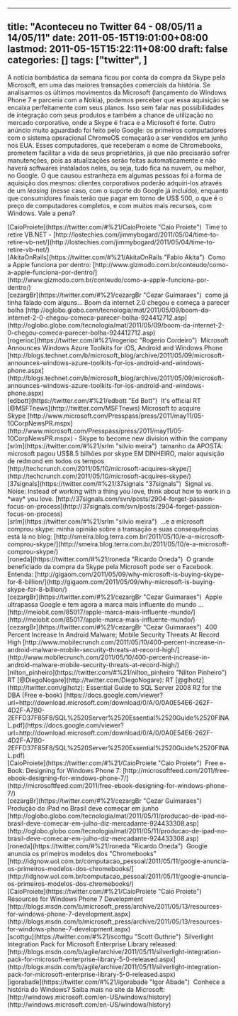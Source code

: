 
---
title: "Aconteceu no Twitter 64 - 08/05/11 a 14/05/11"
date: 2011-05-15T19:01:00+08:00
lastmod: 2011-05-15T15:22:11+08:00
draft: false
categories: []
tags: ["twitter", ]
---


A notícia bombástica da semana ficou por conta da compra da Skype pela Microsoft, em uma das maiores transações comerciais da história. Se analisarmos os últimos movimentos da Microsoft (lançamento do Windows Phone 7 e parceria com a Nokia), podemos perceber que essa aquisição se encaixa perfeitamente com seus planos. Isso sem falar nas possibilidades de integração com seus produtos e também a chance de utilização no mercado corporativo, onde a Skype é fraca e a Microsoft é forte. Outro anúncio muito aguardado foi feito pelo Google: os primeiros computadores com o sistema operacional ChromeOS começarão a ser vendidos em junho nos EUA. Esses computadores, que receberam o nome de Chromebooks, prometem facilitar a vida de seus proprietários, já que não precisarão sofrer manutenções, pois as atualizações serão feitas automaticamente e não haverá softwares instalados neles, ou seja, tudo fica na nuvem, ou melhor, no Google. O que causou estranheza em algumas pessoas foi a forma de aquisição dos mesmos: clientes corporativos poderão adquiri-los através de um *leasing* (nesse caso, com o suporte do Google já incluído), enquanto que consumidores finais terão que pagar em torno de US$ 500, o que é o preço de computadores completos, e com muitos mais recursos, com Windows. Vale a pena?


<div class="tweet-row"><span class="tweet-user-name">[CaioProiete](https://twitter.com/#%21/CaioProiete "Caio Proiete")  </span>Time to retire VB.NET - [http://lostechies.com/jimmybogard/2011/05/04/time-to-retire-vb-net/](http://lostechies.com/jimmybogard/2011/05/04/time-to-retire-vb-net/)  


<div class="tweet-row"><span class="tweet-user-name">[AkitaOnRails](https://twitter.com/#%21/AkitaOnRails "Fabio Akita")  </span>Como a Apple funciona por dentro: [http://www.gizmodo.com.br/conteudo/como-a-apple-funciona-por-dentro/](http://www.gizmodo.com.br/conteudo/como-a-apple-funciona-por-dentro/)  


<div class="tweet-row"><span class="tweet-user-name">[cezargBr](https://twitter.com/#%21/cezargBr "Cezar Guimaraes")  </span>como já tinha falado com alguns... Boom da internet 2.0 chegou e começa a parecer bolha [http://oglobo.globo.com/tecnologia/mat/2011/05/09/boom-da-internet-2-0-chegou-comeca-parecer-bolha-924412712.asp](http://oglobo.globo.com/tecnologia/mat/2011/05/09/boom-da-internet-2-0-chegou-comeca-parecer-bolha-924412712.asp)  


<div class="tweet-row"><span class="tweet-user-name">[rogerioc](https://twitter.com/#%21/rogerioc "Rogerio Cordeiro")  </span>Microsoft Announces Windows Azure Toolkits for iOS, Android and Windows Phone   
[http://blogs.technet.com/b/microsoft_blog/archive/2011/05/09/microsoft-announces-windows-azure-toolkits-for-ios-android-and-windows-phone.aspx](http://blogs.technet.com/b/microsoft_blog/archive/2011/05/09/microsoft-announces-windows-azure-toolkits-for-ios-android-and-windows-phone.aspx)  


<div class="tweet-row"><span class="tweet-user-name">[edbott](https://twitter.com/#%21/edbott "Ed Bott")  </span>It's official RT [<span class="at">@</span><span class="at-text">MSFTnews</span>](http://twitter.com/MSFTnews) Microsoft to acquire Skype [http://www.microsoft.com/Presspass/press/2011/may11/05-10CorpNewsPR.mspx](http://www.microsoft.com/Presspass/press/2011/may11/05-10CorpNewsPR.mspx) - Skype to become new division within the company  


<div class="tweet-row"><span class="tweet-user-name">[srlm](https://twitter.com/#%21/srlm "silvio meira")  </span>tamanho da APOSTA: microsoft pagou US$8.5 bilhões por skype EM DINHEIRO, maior aquisição de redmond em todos os tempos [http://techcrunch.com/2011/05/10/microsoft-acquires-skype/](http://techcrunch.com/2011/05/10/microsoft-acquires-skype/)  


<div class="tweet-row"><span class="tweet-user-name">[37signals](https://twitter.com/#%21/37signals "37signals")  </span>Signal vs. Noise: Instead of working with a thing you love, think about how to work in a *way* you love. [http://37signals.com/svn/posts/2904-forget-passion-focus-on-process](http://37signals.com/svn/posts/2904-forget-passion-focus-on-process)  


<div class="tweet-row"><span class="tweet-user-name">[srlm](https://twitter.com/#%21/srlm "silvio meira")  </span>...e a microsoft comprou skype: minha opinião sobre a transação e suas consequências está lá no blog: [http://smeira.blog.terra.com.br/2011/05/10/e-a-microsoft-comprou-skype/](http://smeira.blog.terra.com.br/2011/05/10/e-a-microsoft-comprou-skype/)  


<div class="tweet-row"><span class="tweet-user-name">[roneda](https://twitter.com/#%21/roneda "Ricardo Oneda")  </span>O grande beneficiado da compra da Skype pela Microsoft pode ser o Facebook. Entenda: [http://gigaom.com/2011/05/09/why-microsoft-is-buying-skype-for-8-billion/](http://gigaom.com/2011/05/09/why-microsoft-is-buying-skype-for-8-billion/)  


<div class="tweet-row"><span class="tweet-user-name">[cezargBr](https://twitter.com/#%21/cezargBr "Cezar Guimaraes")  </span>Apple ultrapassa Google e tem agora a marca mais influente do mundo ... [http://meiobit.com/85017/apple-marca-mais-influente-mundo/](http://meiobit.com/85017/apple-marca-mais-influente-mundo/)  


<div class="tweet-row"><span class="tweet-user-name">[cezargBr](https://twitter.com/#%21/cezargBr "Cezar Guimaraes")  </span>400 Percent Increase In Android Malware; Mobile Security Threats At Record High [http://www.mobilecrunch.com/2011/05/10/400-percent-increase-in-android-malware-mobile-security-threats-at-record-high/](http://www.mobilecrunch.com/2011/05/10/400-percent-increase-in-android-malware-mobile-security-threats-at-record-high/)  


<div class="tweet-row"><span class="tweet-user-name">[nilton_pinheiro](https://twitter.com/#%21/nilton_pinheiro "Nilton Pinheiro")  </span>RT [<span class="at">@</span><span class="at-text">DiegoNogare</span>](http://twitter.com/DiegoNogare): RT [<span class="at">@</span><span class="at-text">glhotz</span>](http://twitter.com/glhotz): Essential Guide to SQL Server 2008 R2 for the DBA (Free e-book)   
[https://docs.google.com/viewer?url=http://download.microsoft.com/download/0/A/0/0A0E54E6-262F-4D2F-A7B0-2EFFD37F85F8/SQL%2520Server%2520Essential%2520Guide%2520FINAL.pdf](https://docs.google.com/viewer?url=http://download.microsoft.com/download/0/A/0/0A0E54E6-262F-4D2F-A7B0-2EFFD37F85F8/SQL%2520Server%2520Essential%2520Guide%2520FINAL.pdf)  


<div class="tweet-row"><span class="tweet-user-name">[CaioProiete](https://twitter.com/#%21/CaioProiete "Caio Proiete")  </span>Free e-Book: Designing for Windows Phone 7: [http://microsoftfeed.com/2011/free-ebook-designing-for-windows-phone-7/](http://microsoftfeed.com/2011/free-ebook-designing-for-windows-phone-7/)  


<div class="tweet-row"><span class="tweet-user-name">[cezargBr](https://twitter.com/#%21/cezargBr "Cezar Guimaraes")  </span>Produção do iPad no Brasil deve começar em junho   
[http://oglobo.globo.com/tecnologia/mat/2011/05/11/producao-de-ipad-no-brasil-deve-comecar-em-julho-diz-mercadante-924433308.asp](http://oglobo.globo.com/tecnologia/mat/2011/05/11/producao-de-ipad-no-brasil-deve-comecar-em-julho-diz-mercadante-924433308.asp)  


<div class="tweet-row"><span class="tweet-user-name">[roneda](https://twitter.com/#%21/roneda "Ricardo Oneda")  G</span>oogle anuncia os primeiros modelos dos "Chromebooks" [http://idgnow.uol.com.br/computacao_pessoal/2011/05/11/google-anuncia-os-primeiros-modelos-dos-chromebooks/](http://idgnow.uol.com.br/computacao_pessoal/2011/05/11/google-anuncia-os-primeiros-modelos-dos-chromebooks/)  


<div class="tweet-row"><span class="tweet-user-name">[CaioProiete](https://twitter.com/#%21/CaioProiete "Caio Proiete")  </span>Resources for Windows Phone 7 Development [http://blogs.msdn.com/b/microsoft_press/archive/2011/05/13/resources-for-windows-phone-7-development.aspx](http://blogs.msdn.com/b/microsoft_press/archive/2011/05/13/resources-for-windows-phone-7-development.aspx)  


<div class="tweet-row"><span class="tweet-user-name">[scottgu](https://twitter.com/#%21/scottgu "Scott Guthrie")  </span>Silverlight Integration Pack for Microsoft Enterprise Library released:   
[http://blogs.msdn.com/b/agile/archive/2011/05/11/silverlight-integration-pack-for-microsoft-enterprise-library-5-0-released.aspx](http://blogs.msdn.com/b/agile/archive/2011/05/11/silverlight-integration-pack-for-microsoft-enterprise-library-5-0-released.aspx)  


<div class="tweet-row"><span class="tweet-user-name">[igorabade](https://twitter.com/#%21/igorabade "Igor Abade")  </span>Conhece a história do Windows? Saiba mais no site da Microsoft: [http://windows.microsoft.com/en-US/windows/history](http://windows.microsoft.com/en-US/windows/history)  

</div>
</div>
</div>
</div>
</div>
</div>
</div>
</div>
</div>
</div>
</div>
</div>
</div>
</div>
</div>
</div>
</div>
</div>

